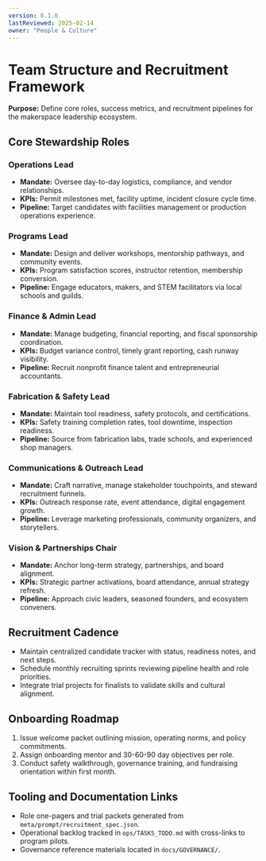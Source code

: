 ```yaml
---
version: 0.1.0
lastReviewed: 2025-02-14
owner: "People & Culture"
---
```


# Team Structure and Recruitment Framework

**Purpose:** Define core roles, success metrics, and recruitment pipelines for the makerspace leadership ecosystem.

## Core Stewardship Roles

### Operations Lead
- **Mandate:** Oversee day-to-day logistics, compliance, and vendor relationships.
- **KPIs:** Permit milestones met, facility uptime, incident closure cycle time.
- **Pipeline:** Target candidates with facilities management or production operations experience.

### Programs Lead
- **Mandate:** Design and deliver workshops, mentorship pathways, and community events.
- **KPIs:** Program satisfaction scores, instructor retention, membership conversion.
- **Pipeline:** Engage educators, makers, and STEM facilitators via local schools and guilds.

### Finance & Admin Lead
- **Mandate:** Manage budgeting, financial reporting, and fiscal sponsorship coordination.
- **KPIs:** Budget variance control, timely grant reporting, cash runway visibility.
- **Pipeline:** Recruit nonprofit finance talent and entrepreneurial accountants.

### Fabrication & Safety Lead
- **Mandate:** Maintain tool readiness, safety protocols, and certifications.
- **KPIs:** Safety training completion rates, tool downtime, inspection readiness.
- **Pipeline:** Source from fabrication labs, trade schools, and experienced shop managers.

### Communications & Outreach Lead
- **Mandate:** Craft narrative, manage stakeholder touchpoints, and steward recruitment funnels.
- **KPIs:** Outreach response rate, event attendance, digital engagement growth.
- **Pipeline:** Leverage marketing professionals, community organizers, and storytellers.

### Vision & Partnerships Chair
- **Mandate:** Anchor long-term strategy, partnerships, and board alignment.
- **KPIs:** Strategic partner activations, board attendance, annual strategy refresh.
- **Pipeline:** Approach civic leaders, seasoned founders, and ecosystem conveners.

## Recruitment Cadence
- Maintain centralized candidate tracker with status, readiness notes, and next steps.
- Schedule monthly recruiting sprints reviewing pipeline health and role priorities.
- Integrate trial projects for finalists to validate skills and cultural alignment.

## Onboarding Roadmap
1. Issue welcome packet outlining mission, operating norms, and policy commitments.
2. Assign onboarding mentor and 30-60-90 day objectives per role.
3. Conduct safety walkthrough, governance training, and fundraising orientation within first month.

## Tooling and Documentation Links
- Role one-pagers and trial packets generated from `meta/prompt/recruitment_spec.json`.
- Operational backlog tracked in `ops/TASKS_TODO.md` with cross-links to program pilots.
- Governance reference materials located in `docs/GOVERNANCE/`.
